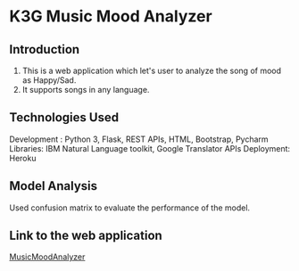 # K3G Music Mood Analyzer

## Introduction
1. This is a web application which let's user to analyze the song of mood as Happy/Sad. 
2. It supports songs in any language. 

## Technologies Used 

Development : Python 3, Flask, REST APIs, HTML, Bootstrap, Pycharm
Libraries: IBM Natural Language toolkit, Google Translator APIs
Deployment: Heroku  

## Model Analysis 

Used confusion matrix to evaluate the performance of the model.    

## Link to the web application 

[MusicMoodAnalyzer](https://musicmoodanalyzer.herokuapp.com/) 